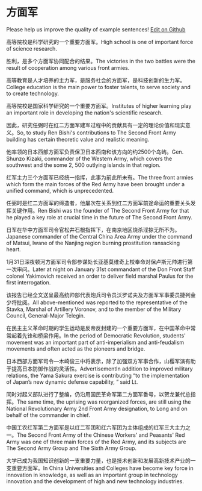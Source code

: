 # 方面军

Please help us improve the quality of example sentences! [Edit on Github](https://github.com/jiyushe/jiyu-example-sentence-source/blob/main/chinese/fangmianjun.md)

<p><span class="chinese">高等院校是科学研究的一个重要方面军。</span><span class="english">High school is one of important force of science research.</span></p>

<p><span class="chinese">胜利，是多个方面军协同配合的结果。</span><span class="english">The victories in the two battles were the result of cooperation among various front armies.</span></p>

<p><span class="chinese">高等教育是人才培养的主力军，是服务社会的方面军，是科技创新的生力军。</span><span class="english">College education is the main power to foster talents, to serve society and to create technology.</span></p>

<p><span class="chinese">高等院校是国家科学研究的一个重要方面军。</span><span class="english">Institutes of higher learning play an important role in developing the nation's scientific research.</span></p>

<p><span class="chinese">因此，研究任弼时在红二方面军建军过程中的贡献具有一定的理论价值和现实意义。</span><span class="english">So, to study Ren Bishi's contributions to The Second Front Army building has certain theoretic value and realistic meaning.</span></p>

<p><span class="chinese">他率领的日本西部方面军负责保卫日本西南和该方向的约2500个岛屿。</span><span class="english">Gen. Shunzo Kizaki, commander of the Western Army, which covers the southwest and the some 2, 500 outlying islands in that region.</span></p>

<p><span class="chinese">红军主力三个方面军已经统一指挥，此事为前此所未有。</span><span class="english">The three front armies which form the main forces of the Red Army have been brought under a unified command, which is unprecedented.</span></p>

<p><span class="chinese">任弼时是红二方面军的缔造者，他屡次在关系到红二方面军前途命运的重要关头发挥关键作用。</span><span class="english">Ren Bishi was the founder of The Second Front Army for that he played a key role at crucial time in the future of The Second Front Army.</span></p>

<p><span class="chinese">日军在华中方面军司令官松井石根指挥下，在南京地区烧杀淫掠无所不为。</span><span class="english">Japanese commander of the Central China Area Army under the command of Matsui, Iwane of the Nanjing region burning prostitution ransacking heart.</span></p>

<p><span class="chinese">1月31日深夜顿河方面军司令部参谋处长亚基莫维奇上校奉命对保卢斯元帅进行第一次审问。</span><span class="english">Later at night on January 31st commandant of the Don Front Staff colonel Yakimovich received an order to deliver field marshal Paulus for the first interrogation.</span></p>

<p><span class="chinese">该报告已经全文送呈最高统帅部代表炮兵司令员沃罗诺夫及方面军军事委员捷列金少将批阅。</span><span class="english">All above-mentioned was reported to the representative of the Stavka, Marshal of Artillery Voronov, and to the member of the Military Council, General-Major Telegin.</span></p>

<p><span class="chinese">在民主主义革命时期的学生运动是反帝反封建的一个重要方面军，在中国革命中常常起着先锋和桥梁作用。</span><span class="english">In the period of Democratic Revolution, students' movement was an important part of anti-imperialism and anti-feudalism movements and often acted as the pioneers and bridge.</span></p>

<p><span class="chinese">日本西部方面军司令—木崎俊三中将表示，除了加强双方军事合作，山樱军演有助于提高日本防御作战的灵活性。</span><span class="english">AdvertisementIn addition to improved military relations, the Yama Sakura exercise is contributing “to the implementation of Japan’s new dynamic defense capability, ” said Lt.</span></p>

<p><span class="chinese">同时对起义部队进行了整编，仍沿用国民革命军第二方面军番号，以贺龙兼代总指挥。</span><span class="english">The same time, the uprising was reorganized forces, are still using the National Revolutionary Army 2nd Front Army designation, to Long and on behalf of the commander in chief.</span></p>

<p><span class="chinese">中国工农红军第二方面军是以红二军团和红六军团为主体组成的红军三大主力之一。</span><span class="english">The Second Front Army of the Chinese Workers' and Peasants' Red Army was one of three main forces of the Red Army, and its subjects are The Second Army Group and The Sixth Army Group.</span></p>

<p><span class="chinese">大学已成为我国知识创新的一支重要力量，也是技术创新和发展高新技术产业的一支重要方面军。</span><span class="english">In China Universities and Colleges have become key force in innovation in knowledge, as well as an important group in technology innovation and the development of high and new technology industries.</span></p>

